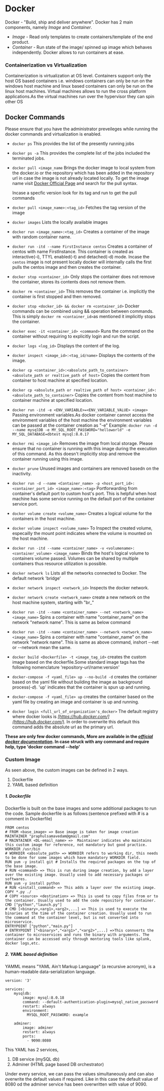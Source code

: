 # Docker
Docker - "Build, ship and deliver anywhere". 
Docker has 2 main components, namely _Image_ and _Container_.
+ _Image_ - Read only templates to create containers/template of the end product.
+ _Container_ - Run state of the image/ spinned up image which behaves independently.
Docker allows to run containers at ease. 

### Containerization vs Virtualization
Containerization is virtualization at OS level. Containers support only the host OS based containers i.e. 
windows containers can only be run on the windows host machine and linux based containers can only be run on the linux host machines.
Virtual machines allows to run the cross platform applications.As the virtual machines run over the hypervisor they can spin other OS 

## Docker Commands
Please ensure that you have the administrator preveileges while running the docker commands and virtualization is enabled.
* `docker ps`
This provides the list of the presently running jobs
* `docker ps -a`
This provides the complete list of the jobs included the terminated jobs.
* `docker pull <image_name` Brings the docker image to local system from the docker.io or the repository which has been added in the repository url in case the image is not already located locally.
To get the image name visit [Docker Official Page](https://hub.docker.com/) and search for the pull syntax.
    
    Incase a specfic version look for its tag and run to get the pull commands
* `docker pull <image_name>:<tag_id>` Fetches the tag version of the image
* `docker images` Lists the locally available images
* `docker run <image_name>:<tag_id>`  Creates a container of the image with random container name.
* `docker run -itd --name FirstInstance centos` Creates a container of centos with name FirstInstance. This container is created as interactive(-i), TTYL enabled(-t) and detached(-d) mode. Incase the `centos` image is not present locally docker will internally calls the first pulls the centos image and then creates the container.
* `docker stop <container_id>` Only stops the container does not remove the container, stores its contents does not remove them. 
* `docker rm <container_id>` This removes the container i.e. implicitly the container is first stopped and then removed. 
* `docker stop <docker_id> && docker rm <container_id>` Docker commands can be combined using && operation between commands. This is simply `docker rm <container_id>`as mentioned it implicitly stops the container.
* `docker exec -it <container_id> <command>` Runs the command on the container without requiring to explicitly login and run the script.
* `docker logs <log_id>` Displays the content of the log. 
* `docker inspect <image_id>:<tag_id/name>` Displays the contents of the image. 
* `docker cp <container_id>:<absolute_path_to_container> <absolute_path or realtive_path of host>` Copies the content from container to host machine at specified location.
* `docker cp <absolute_path or realtive_path of host> <container_id>:<absolute_path_to_container>` Copies the content from host machine to container machine at specified location.
* `docker run -itd -e <ENV_VARIABLE>=<ENV_VARIABLE_VALUE> <image>` Passing environment variables.As docker container cannot access the environment variables of the host machine the environment variables can be passed at the container creation as "-e"
Example: `docker run -d --name mysqlDB -e MY_SQL_ROOT_PASSWORD="helloworld" -e MY_SQL_DATABASE=dbtest mysql:8.0.17`
* `docker rmi <image_id>` Removes the image from local storage. Please ensure that no container is running with this image during the execution of this command. As this doesn't implicitly stop and remove the container running using this image.
* `docker prune` Unused images and containers are removed basedn on the inactivity.
* `docker run -d --name <Container_name> -p <host_port_id>:<container_port_id> <image_name>:<tag>` Portforwarding from container's default port to custom host's port. This is helpful when host machine has some service running on the default port of the container service port.
* `docker volume create <volume_name>` Creates a logical volume for the containers in the host machine.
* `docker volume inspect <volume_name>` To Inspect the created volume, especailly the mount point indicates where the volume is mounted on the host machine.
* `docker run -itd --name <container_name> -v <volumename>:<container_volume> <image_name>` Binds the host's logical volume to containers volume passed. Volumes can be shared by multiple containers thus resource utilization is possible.
* `docker network ls` Lists all the networks connected to Docker. The default network 'bridge'
* `docker network inspect <network_id>` Inspects the docker network. 
* `docker network create <network_name>` create a new network on the host machine system, starting with "br_"
* `docker run -itd --name <container_name> --net <network_name> <image_name>` Spins a container with name "container_name" on the network "network name". This is same as below command
* `docker run -itd --name <container_name> --network <network_name> <image_name>` Spins a container with name "container_name" on the network "network name". This is same as above command, inshort --net or --network mean the same.
* `docker build <Dockerfile> -t <image_tag_id>` creates the custom image based on the dockerfile.Some standard image tags has the following nomenclature 'repository-url/name:version' 
* `docker-compose -f <yaml_file> up --no-build -d` creates the container based on the yaml file without building the image as background process(*-d*). 'up' indicates that the container is spun up and running.
* `docker-compose -f <yaml_file> up` creates the container based on the yaml file by creating an image and container is up and running.
* `docker login <full_url_of_organization's_docker>` The default registry where docker looks is _[https://hub.docker.com/](https://hub.docker.com/)_. In order to overwrite this default this command adds the absolute url as the primary url.

**These are only few docker commands, More are available in the _[official docker documentation](https://docs.docker.com/)_. In case struck with any command and require help, type 'docker command --help'**

### Custom Image
As seen above, the custom images can be defined in 2 ways. 
1. Dockerfile
2. YAML based definition

##### 1.  Dockerfile
Dockerfile is built on the base images and some additional packages to run the code. Sample dockerfile is as follows:(sentence prefixed with # is a comment in Dockerfile)
```
FROM centos                 
# FROM <base_image> => Base image is taken for image creation
MAINTAINER "praphulsamavedam@gmail.com"  
# MAINTAINER <DL-email_name> =>  Maintainer indicates who maintains this custom image for reference, not mandatory but good practice.
WORKDIR /usr/bin 
# WORKDIR <absolute_path> => WORKDIR refers to working dir, this needs to be done for some images which have mandatory WORKDIR field.
RUN yum -y install git # Installs the required packages on the top of the base image. 
# RUN <command> => This is run during image creation, by add a layer over the existing image. Usually used to add necessary packages or softwares.
RUN yum -y install python 
# RUN <install_command> => This adds a layer over the existing image. 
COPY *.py ./
# COPY <source> <destination> => This is used to copy files from or to the container. Usually used to add the code repository for container.
CMD ["python","launch.py"]
# CMD [<binary>,<arg1>,<arg2>,...] => This is used to execute the binaries at the time of the container creation. Usually used to run the command at the container level, but is not converted into microservice.
ENTRYPOINT ["python","main.py"]
# ENTRYPOINT ["<binary>","<arg1>","<arg2>",...] =>This connverts the container to microservices and runs the binary with arguments. The container can be accessed only through montoring tools like splunk, docker logs,etc.
```

##### 2.  YAML based definition
YAMML means "YAML Ain't Markup Language" (a recursive acronym), is a human-readable data-serialization language. 
```
version: '3'

services:
    mysqldb:
        image: mysql:8.0.18
        command: --default-authentication-plugin=mysql_native_password
        restart: always
        environment:
          MYSQL_ROOT_PASSWORD: example
    
    adminer:
        image: adminer
        restart: always
        ports:
          - 9090:8080
```
This YAML has 2 services,    
1. DB service (mySQL db)
2. Adminer (HTML page based DB orchestrator)

Under every service, we can pass the values simultaneously and can also overwrite the default values if required. Like in this case the default value of 8080 od the adminer service has been overwritten with value of 9090. 
